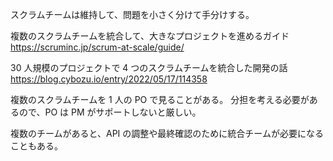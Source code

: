 スクラムチームは維持して、問題を小さく分けて手分けする。

複数のスクラムチームを統合して、大きなプロジェクトを進めるガイド
https://scruminc.jp/scrum-at-scale/guide/

30 人規模のプロジェクトで 4 つのスクラムチームを統合した開発の話
https://blog.cybozu.io/entry/2022/05/17/114358

複数のスクラムチームを 1 人の PO で見ることがある。
分担を考える必要があるので、PO は PM がサポートしないと厳しい。

複数のチームがあると、API の調整や最終確認のために統合チームが必要になることもある。
